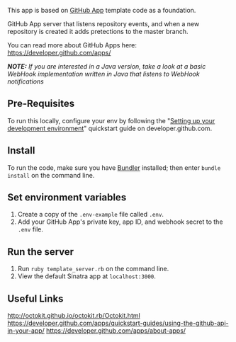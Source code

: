 This app is based on [GitHub App](https://developer.github.com/apps/about-apps/) template code as a foundation.

GitHub App server that listens repository events, and when a new repository is created it adds pretections to the master branch.

You can read more about GitHub Apps here: https://developer.github.com/apps/

*__NOTE:__ If you are interested in a Java version, take a look at a basic WebHook implementation written in Java that listens to WebHook notifications*

## Pre-Requisites

To run this locally, configure your env by following the "[Setting up your development environment](https://developer.github.com/apps/quickstart-guides/setting-up-your-development-environment/)" quickstart guide on developer.github.com.


## Install

To run the code, make sure you have [Bundler](http://gembundler.com/) installed; then enter `bundle install` on the command line.

## Set environment variables

1. Create a copy of the `.env-example` file called `.env`.
2. Add your GitHub App's private key, app ID, and webhook secret to the `.env` file.

## Run the server

1. Run `ruby template_server.rb` on the command line.
1. View the default Sinatra app at `localhost:3000`.

## Useful Links
http://octokit.github.io/octokit.rb/Octokit.html
https://developer.github.com/apps/quickstart-guides/using-the-github-api-in-your-app/
https://developer.github.com/apps/about-apps/
